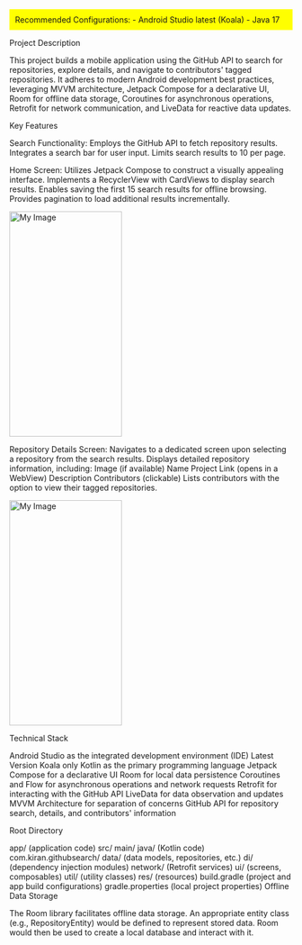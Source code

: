 <div style="background-color: yellow; padding: 10px; margin-bottom: 10px;">
Recommended Configurations:
- Android Studio latest (Koala)
- Java 17

</div>

Project Description

This project builds a mobile application using the GitHub API to search for repositories, explore details, and navigate to contributors' tagged repositories. It adheres to modern Android development best practices, leveraging MVVM architecture, Jetpack Compose for a declarative UI, Room for offline data storage, Coroutines for asynchronous operations, Retrofit for network communication, and LiveData for reactive data updates.

Key Features

Search Functionality:
Employs the GitHub API to fetch repository results.
Integrates a search bar for user input.
Limits search results to 10 per page.


Home Screen:
Utilizes Jetpack Compose to construct a visually appealing interface.
Implements a RecyclerView with CardViews to display search results.
Enables saving the first 15 search results for offline browsing.
Provides pagination to load additional results incrementally.

<img src="https://github.com/kiran18995/Github_Search/assets/48232762/297e25a0-ca3f-4d54-a817-f9b3b3863abe" alt="My Image" width="200" height="400">

Repository Details Screen:
Navigates to a dedicated screen upon selecting a repository from the search results.
Displays detailed repository information, including:
Image (if available)
Name
Project Link (opens in a WebView)
Description
Contributors (clickable)
Lists contributors with the option to view their tagged repositories.

<img src="https://github.com/kiran18995/Github_Search/assets/48232762/7509d72c-7c60-434f-b003-e82357867bd4" alt="My Image" width="200" height="400">

Technical Stack

Android Studio as the integrated development environment (IDE) Latest Version Koala only
Kotlin as the primary programming language
Jetpack Compose for a declarative UI
Room for local data persistence
Coroutines and Flow for asynchronous operations and network requests
Retrofit for interacting with the GitHub API
LiveData for data observation and updates
MVVM Architecture for separation of concerns
GitHub API for repository search, details, and contributors' information

Root Directory

app/ (application code)
src/
main/
java/ (Kotlin code)
com.kiran.githubsearch/
data/ (data models, repositories, etc.)
di/ (dependency injection modules)
network/ (Retrofit services)
ui/ (screens, composables)
util/ (utility classes)
res/ (resources)
build.gradle (project and app build configurations)
gradle.properties (local project properties)
Offline Data Storage

The Room library facilitates offline data storage.
An appropriate entity class (e.g., RepositoryEntity) would be defined to represent stored data.
Room would then be used to create a local database and interact with it.
